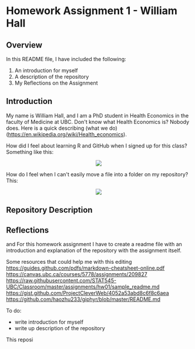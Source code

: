 # Homework Assignment 1 - William Hall

## Overview
In this README file, I have included the following:
1. An introduction for myself
2. A description of the repository
3. My Reflections on the Assignment

## Introduction
My name is William Hall, and I am a PhD student in Health Economics in the faculty of Medicine at UBC. Don't know what Health Economics is? Nobody does. Here is a quick describing (what we do)(https://en.wikipedia.org/wiki/Health_economics).

How did I feel about learning R and GitHub when I signed up for this class? Something like this:
<p align="center">
  <img src="https://raw.githubusercontent.com/haozhu233/giphyr/master/img/exciting_rDbelKPujYEBq.gif">
</p>

How do I feel when I can't easily move a file into a folder on my repository? This:
<p align="center">
  <img src="https://media2.giphy.com/media/11tTNkNy1SdXGg/200_d.gif">
</p>



## Repository Description


## Reflections



and 
For this homework assignment I have to create a readme file with an introduction and explanation of the repository with the assignment itself.



Some resources that could help me with this editing
https://guides.github.com/pdfs/markdown-cheatsheet-online.pdf
https://canvas.ubc.ca/courses/5778/assignments/209827
https://raw.githubusercontent.com/STAT545-UBC/Classroom/master/assignments/hw01/sample_readme.md
https://gist.github.com/ProjectCleverWeb/4052a53abd8c6f8c6aea
https://github.com/haozhu233/giphyr/blob/master/README.md

To do:
- write introduction for myself
- write up description of the repository

This reposi
